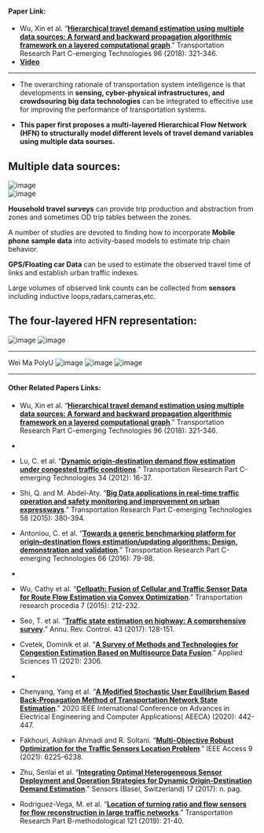 #### Paper Link:
 - Wu, Xin et al. “[**Hierarchical travel demand estimation using multiple data sources: A forward and backward propagation algorithmic framework on a layered computational graph**](https://www.sciencedirect.com/science/article/pii/S0968090X18306685#f0015).” Transportation Research Part C-emerging Technologies 96 (2018): 321-346. 
 - [**Video**](https://www.bilibili.com/video/BV14g411L7rL?from=search&seid=3384406637636649164&spm_id_from=333.337.0.0)
_________________________________________________________________________________________________________________________________

- The overarching rationale of transportation system intelligence is that developments in **sensing, cyber-physical infrastructures, and crowdsouring big data technologies** can be integrated to effecitive use for improving the performance of transportation systems.     

- **This paper first proposes a multi-layered Hierarchical Flow Network (HFN) to structurally model different levels of travel demand variables using multiple data sourses.** 

## Multiple data sources:    

![image](https://user-images.githubusercontent.com/88390140/132562210-73e559a4-43f5-46d2-bdfb-be3381160085.png)   
![image](https://user-images.githubusercontent.com/88390140/132582273-67b11474-35d7-4fd1-b822-f19518333896.png)


**Household travel surveys** can provide trip production and abstraction from zones and sometimes OD trip tables between the zones.     

A number of studies are devoted to finding how to incorporate **Mobile phone sample data** into activity-based models to estimate trip chain behavior.    

**GPS/Floating car Data** can be used to estimate the observed travel time of links and establish urban traffic indexes.     

Large volumes of observed link counts can be collected from **sensors** including inductive loops,radars,cameras,etc.    

## The four-layered HFN representation: 
![image](https://user-images.githubusercontent.com/88390140/132875818-b44462d1-91b9-4043-aa86-ce5fbf8e26e1.png)
![image](https://user-images.githubusercontent.com/88390140/132875883-f0c777a1-ddba-47d2-bfc9-cb4863f44695.png)


______________________________________________
Wei Ma PolyU
![image](https://user-images.githubusercontent.com/88390140/132875524-fb871485-8b3f-46e1-bac2-9464dd587b6c.png)
![image](https://user-images.githubusercontent.com/88390140/132875253-effd55a3-f80d-477f-bf9e-e34df9d5ded3.png)
![image](https://user-images.githubusercontent.com/88390140/132875374-4e21d73e-db68-4b73-82c3-1f4b384f4d2f.png)

______________________________________________
#### Other Related Papers Links:
 - Wu, Xin et al. “[**Hierarchical travel demand estimation using multiple data sources: A forward and backward propagation algorithmic framework on a layered computational graph**](https://www.sciencedirect.com/science/article/pii/S0968090X18306685#f0015).” Transportation Research Part C-emerging Technologies 96 (2018): 321-346. 
 - 
 - Lu, C. et al. “[**Dynamic origin-destination demand flow estimation under congested traffic conditions**](https://ir.nctu.edu.tw/bitstream/11536/22104/1/000322432200002.pdf).” Transportation Research Part C-emerging Technologies 34 (2012): 16-37.
 - Shi, Q. and M. Abdel-Aty. “[**Big Data applications in real-time traffic operation and safety monitoring and improvement on urban expressways**](https://www.sciencedirect.com/science/article/pii/S0968090X15000777?pes=vor).” Transportation Research Part C-emerging Technologies 58 (2015): 380-394.
 - Antoniou, C. et al. “[**Towards a generic benchmarking platform for origin–destination flows estimation/updating algorithms: Design, demonstration and validation**](https://www.sciencedirect.com/science/article/pii/S0968090X15003101?pes=vor).” Transportation Research Part C-emerging Technologies 66 (2016): 79-98.
 - 
 - Wu, Cathy et al. “[**Cellpath: Fusion of Cellular and Traffic Sensor Data for Route Flow Estimation via Convex Optimization**](https://www.sciencedirect.com/science/article/pii/S2352146515000800?pes=vor).” Transportation research procedia 7 (2015): 212-232.
 - Seo, T. et al. “[**Traffic state estimation on highway: A comprehensive survey**](http://t2r2.star.titech.ac.jp/rrws/file/CTT100742989/ATD100000413/).” Annu. Rev. Control. 43 (2017): 128-151.
 - Cvetek, Dominik et al. “[**A Survey of Methods and Technologies for Congestion Estimation Based on Multisource Data Fusion**](https://mdpi-res.com/applsci/applsci-11-02306/article_deploy/applsci-11-02306-v2.pdf).” Applied Sciences 11 (2021): 2306.
 - 
 - Chenyang, Yang et al. “[**A Modified Stochastic User Equilibrium Based Back-Propagation Method of Transportation Network State Estimation**](https://ieeexplore.ieee.org/stamp/stamp.jsp?tp=&arnumber=9213626).” 2020 IEEE International Conference on Advances in Electrical Engineering and Computer Applications( AEECA) (2020): 442-447.


 - Fakhouri, Ashkan Ahmadi and R. Soltani. “[**Multi-Objective Robust Optimization for the Traffic Sensors Location Problem**](https://ieeexplore.ieee.org/ielx7/6287639/9312710/09306828.pdf).” IEEE Access 9 (2021): 6225-6238.
 - Zhu, Senlai et al. “[**Integrating Optimal Heterogeneous Sensor Deployment and Operation Strategies for Dynamic Origin-Destination Demand Estimation**](https://pdfs.semanticscholar.org/1572/4a549137fe4a5488d992a3e340316dcbbd7d.pdf?_ga=2.225271448.36548285.1631413739-1193447606.1623176910).” Sensors (Basel, Switzerland) 17 (2017): n. pag.
 - Rodriguez-Vega, M. et al. “[**Location of turning ratio and flow sensors for flow reconstruction in large traffic networks**](https://reader.elsevier.com/reader/sd/pii/S0191261518307306?token=84B5C2A4A459C7D3C2FD0D5546169E688C52EFB7B11E8A2F6305C785B4DDEAE42F2EDCCFEFBBF3381031CBE9CFAAA194&originRegion=us-east-1&originCreation=20210912031201).” Transportation Research Part B-methodological 121 (2019): 21-40.
